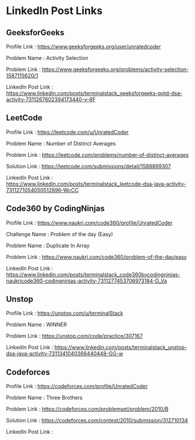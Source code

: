# LinkedIn Post Links

## GeeksforGeeks

Profile Link : https://www.geeksforgeeks.org/user/unratedcoder

Problem Name : Activity Selection

Problem Link : https://www.geeksforgeeks.org/problems/activity-selection-1587115620/1

LinkedIn Post Link : https://www.linkedin.com/posts/terminalstack_geeksforgeeks-potd-dsa-activity-7311267602394173440-v-8F

## LeetCode

Profile Link : https://leetcode.com/u/UnratedCoder

Problem Name : Number of Distinct Averages

Problem Link : https://leetcode.com/problems/number-of-distinct-averages

Solution Link : https://leetcode.com/submissions/detail/1588899307

LinkedIn Post Link : https://www.linkedin.com/posts/terminalstack_leetcode-dsa-java-activity-7311271054050512896-WcCC

## Code360 by CodingNinjas

Profile Link : https://www.naukri.com/code360/profile/UnratedCoder

Challenge Name : Problem of the day (Easy)

Problem Name : Duplicate In Array

Problem Link : https://www.naukri.com/code360/problem-of-the-day/easy

LinkedIn Post Link : https://www.linkedin.com/posts/terminalstack_code360bycodingninjas-naukricode360-codingninjas-activity-7311277453706973184-D_Va

## Unstop

Profile Link : https://unstop.com/u/terminalStack

Problem Name : WINNER

Problem Link : https://unstop.com/code/practice/307167

LinkedIn Post Link : https://www.linkedin.com/posts/terminalstack_unstop-dsa-java-activity-7311341040366440448-GG-w

## Codeforces

Profile Link : https://codeforces.com/profile/UnratedCoder

Problem Name : Three Brothers

Problem Link : https://codeforces.com/problemset/problem/2010/B

Solution Link : https://codeforces.com/contest/2010/submission/312710134

LinkedIn Post Link :
